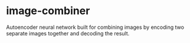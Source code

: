 # image-combiner
Autoencoder neural network built for combining images by encoding two separate images together and decoding the result.
